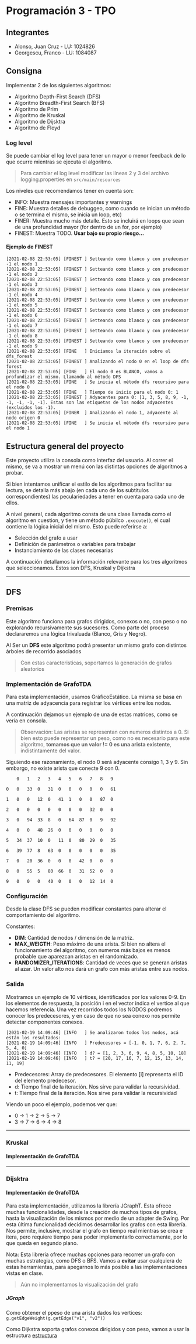 # Programación 3 - TPO

## Integrantes

- Alonso, Juan Cruz - LU: 1024826
- Georgescu, Franco - LU: 1084087

## Consigna

Implementar 2 de los siguientes algoritmos:

- Algoritmo Depth-First Search (DFS)
- Algoritmo Breadth-First Search (BFS)
- Algoritmo de Prim
- Algoritmo de Kruskal
- Algoritmo de Dijsktra
- Algoritmo de Floyd


### Log level

Se puede cambiar el log level para tener un mayor o menor feedback de lo que ocurre mientras se ejecuta el algoritmo.
> Para cambiar el log level modificar las líneas 2 y 3 del archivo logging.properties en `src/main/resources`

Los niveles que recomendamos tener en cuenta son:

- INFO: Muestra mensajes importantes y warnings
- FINE: Muestra detalles de debuggeo, como cuando se inician un método o se termina el mismo, se inicia un loop, etc)
- FINER: Muestra mucho más detalle. Esto se incluirá en loops que sean de una profundidad mayor (for dentro de un for, por ejemplo)
- FINEST: Muestra TODO. **Usar bajo su propio riesgo...**

#### Ejemplo de FINEST

```
[2021-02-08 22:53:05] [FINEST ] Setteando como blanco y con predecesor -1 el nodo 1 
[2021-02-08 22:53:05] [FINEST ] Setteando como blanco y con predecesor -1 el nodo 2 
[2021-02-08 22:53:05] [FINEST ] Setteando como blanco y con predecesor -1 el nodo 3 
[2021-02-08 22:53:05] [FINEST ] Setteando como blanco y con predecesor -1 el nodo 4 
[2021-02-08 22:53:05] [FINEST ] Setteando como blanco y con predecesor -1 el nodo 5 
[2021-02-08 22:53:05] [FINEST ] Setteando como blanco y con predecesor -1 el nodo 6 
[2021-02-08 22:53:05] [FINEST ] Setteando como blanco y con predecesor -1 el nodo 7 
[2021-02-08 22:53:05] [FINEST ] Setteando como blanco y con predecesor -1 el nodo 8 
[2021-02-08 22:53:05] [FINEST ] Setteando como blanco y con predecesor -1 el nodo 9 
[2021-02-08 22:53:05] [FINE   ] Iniciamos la iteración sobre el dfs_forest 
[2021-02-08 22:53:05] [FINEST ] Analizando el nodo 0 en el loop de dfs forest 
[2021-02-08 22:53:05] [FINE   ] El nodo 0 es BLANCO, vamos a profundizar el mismo. Llamando al método DFS 
[2021-02-08 22:53:05] [FINE   ] Se inicia el método dfs recursivo para el nodo 0 
[2021-02-08 22:53:05] [FINE   ] Tiempo de inicio para el nodo 0: 1 
[2021-02-08 22:53:05] [FINEST ] Adyacentes para 0: [1, 3, 5, 8, 9, -1, -1, -1, -1, -1]. Estas son las etiquetas de los nodos adyacentes (excluidos los -1). 
[2021-02-08 22:53:05] [FINER  ] Analizando el nodo 1, adyacente al nodo origen 0 
[2021-02-08 22:53:05] [FINE   ] Se inicia el método dfs recursivo para el nodo 1 
```

## Estructura general del proyecto
Este proyecto utiliza la consola como interfaz del usuario. Al correr el mismo, se va a mostrar un menú con las distintas opciones de algoritmos a probar.

Si bien intentamos unificar el estilo de los algoritmos para facilitar su lectura, se detalla más abajo (en cada uno de los subtitulos correspondientes) las peculariedades a tener en cuenta para cada uno de ellos.

A nivel general, cada algoritmo consta de una clase llamada como el algoritmo en cuestion, y tiene un método púbilco `.execute()`, el cual contiene la lógica inicial del mismo. Esto puede referirse a:
- Selección del grafo a usar
- Definición de parámetros o variables para trabajar
- Instanciamiento de las clases necesarias

A continuación detallamos la información relevante para los tres algoritmos que seleccionamos. Estos son DFS, Kruskal y Dijkstra

--- 
## DFS

### Premisas
Este algoritmo funciona para grafos dirigidos, conexos o no, con peso o no explorando
recursivamente sus sucesores. Como parte del proceso declararemos una lógica trivaluada (Blanco, Gris y Negro).

Al Ser un **DFS** este algoritmo podrá presentar un mismo grafo con distintos árboles de recorrido asociados

> Con estas caracteristicas, soportamos la generación de grafos aleatorios 

### Implementación de GrafoTDA

Para esta implementación, usamos GráficoEstático. La misma se basa en una matriz de adyacencia para registrar los vértices entre los nodos.

A continuación dejamos un ejemplo de una de estas matrices, como se vería en consola. 

>Observación: Las aristas se representan con numeros distintos a 0. Si bien esto puede representar un peso, como no es necesario para este algoritmo, **tomamos que un valor != 0 es una arista existente**, indistintamente del valor.

Siguiendo ese razonamiento, el nodo 0 será adyacente consigo 1, 3 y 9. Sin embargo, no existe arista que conecte 9 con 0.
```
	0	1	2	3	4	5	6	7	8	9	

0	0	33	0	31	0	0	0	0	0	61	

1	0	0	12	0	41	1	0	0	87	0	

2	0	0	0	0	0	0	0	32	0	0	

3	0	94	33	8	0	64	87	0	9	92	

4	0	0	48	26	0	0	0	0	0	0	

5	34	37	10	0	11	0	80	29	0	35	

6	39	77	8	63	0	0	0	0	0	35	

7	0	20	36	0	0	0	42	0	0	0	

8	0	55	5	80	66	0	31	52	0	0	

9	0	0	0	40	0	0	0	12	14	0	
```

### Configuración

Desde la clase DFS se pueden modificar constantes para alterar el comportamiento del algoritmo.

Constantes:
- **DIM**: Cantidad de nodos / dimensión de la matriz.
- **MAX_WEIGTH**: Peso máximo de una arista. Si bien no altera el funcionamiento del algoritmo, con numeros más bajos es menos probable que aparezcan aristas en el randomizado.
- **RANDOMIZER_ITERATIONS**: Cantidad de veces que se generan aristas al azar. Un valor alto nos dará un grafo con más aristas entre sus nodos.

### Salida

Mostramos un ejemplo de 10 vértices, identificados por los valores 0-9. En los elementos de respuesta, la posición i en el vector indica el vertice al que hacemos referencia.
Una vez recorridos todos los NODOS podremos conocer los predecesores, y en caso de que no sea conexo nos permite detectar componentes conexos.
```shell
[2021-02-19 14:09:46] [INFO   ] Se analizaron todos los nodos, acá están los resultados: 
[2021-02-19 14:09:46] [INFO   ] Predecesores = [-1, 0, 1, 7, 6, 2, 7, 5, 4, 0] 
[2021-02-19 14:09:46] [INFO   ] d? = [1, 2, 3, 6, 9, 4, 8, 5, 10, 18] 
[2021-02-19 14:09:46] [INFO   ] t? = [20, 17, 16, 7, 12, 15, 13, 14, 11, 19] 
```
- Predecesores: Array de predecesores. El elemento [i] representa el ID del elemento predecesor. 
- d: Tiempo final de la iteración. Nos sirve para validar la recursividad. 
- t: Tiempo final de la iteración. Nos sirve para validar la recursividad

Viendo un poco el ejemplo, podemos ver que:
- 0 -> 1 -> 2 -> 5 -> 7
- 3 -> 7 -> 6 -> 4 -> 8

--- 
### Kruskal

#### Implementación de GrafoTDA

--- 
### Dijsktra

#### Implementación de GrafoTDA

Para esta implementación, utilizamos la librería JGraphT. Esta ofrece muchas funcionalidades, desde la creación de muchos tipos de grafos, hasta la visualización de los mismos por medio de un adapter de Swing. Por esta última funcionalidad decidimos desarrollar los grafos con esta librería. Nos permite, inclusive, mostrar el grafo en tiempo real mientras se crea e itera, pero requiere tiempo para poder implementarlo correctamente, por lo que queda en segundo plano.

Nota: Esta librería ofrece muchas opciones para recorrer un grafo con muchas estrategias, como DFS o BFS. Vamos a **evitar** usar cualquiera de estas herramientas, para apegarnos lo más posible a las implementaciones vistas en clase. 

> Aún no implementamos la visualización del grafo

##### JGraph

Como obtener el ppeso de una arista dados los vertices: `g.getEdgeWeight(g.getEdge("v1", "v2"))`

Como Dijkstra soporta grafos conexos dirigidos y con peso, vamos a usar la estructura [estructura](!Docu) 
